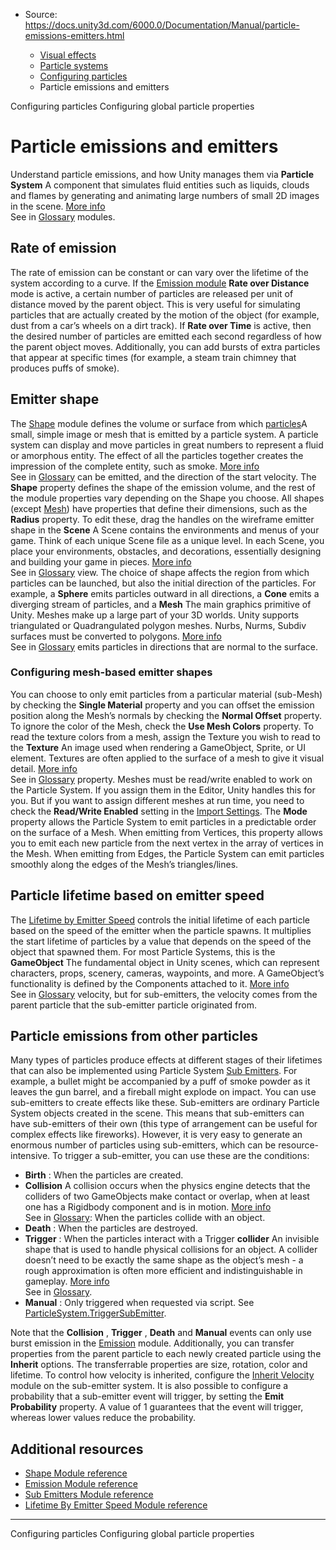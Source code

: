 * Source: https://docs.unity3d.com/6000.0/Documentation/Manual/particle-emissions-emitters.html

  * [Visual effects](https://docs.unity3d.com/6000.0/Documentation/Manual/visual-effects.html)
  * [Particle systems](https://docs.unity3d.com/6000.0/Documentation/Manual/ParticleSystems.html)
  * [Configuring particles](https://docs.unity3d.com/6000.0/Documentation/Manual/configuring-particles.html)
  * Particle emissions and emitters


[](https://docs.unity3d.com/6000.0/Documentation/Manual/configuring-particles.html)
Configuring particles
[](https://docs.unity3d.com/6000.0/Documentation/Manual/configuring-global-particle-properties.html)
Configuring global particle properties
# Particle emissions and emitters
Understand particle emissions, and how Unity manages them via **Particle System** A component that simulates fluid entities such as liquids, clouds and flames by generating and animating large numbers of small 2D images in the scene. [More info](https://docs.unity3d.com/6000.0/Documentation/Manual/class-ParticleSystem.html)  
See in [Glossary](https://docs.unity3d.com/6000.0/Documentation/Manual/Glossary.html#particlesystem) modules.
## Rate of emission
The rate of emission can be constant or can vary over the lifetime of the system according to a curve. If the [Emission module](https://docs.unity3d.com/6000.0/Documentation/Manual/PartSysEmissionModule.html) **Rate over Distance** mode is active, a certain number of particles are released per unit of distance moved by the parent object. This is very useful for simulating particles that are actually created by the motion of the object (for example, dust from a car’s wheels on a dirt track).
If **Rate over Time** is active, then the desired number of particles are emitted each second regardless of how the parent object moves. Additionally, you can add bursts of extra particles that appear at specific times (for example, a steam train chimney that produces puffs of smoke).
## Emitter shape
The [Shape](https://docs.unity3d.com/6000.0/Documentation/Manual/PartSysShapeModule.html) module defines the volume or surface from which [particles](https://docs.unity3d.com/6000.0/Documentation/Manual/class-ParticleSystem.html)A small, simple image or mesh that is emitted by a particle system. A particle system can display and move particles in great numbers to represent a fluid or amorphous entity. The effect of all the particles together creates the impression of the complete entity, such as smoke. [More info](https://docs.unity3d.com/6000.0/Documentation/Manual/class-ParticleSystem.html)  
See in [Glossary](https://docs.unity3d.com/6000.0/Documentation/Manual/Glossary.html#particle) can be emitted, and the direction of the start velocity. The **Shape** property defines the shape of the emission volume, and the rest of the module properties vary depending on the Shape you choose.
All shapes (except [Mesh](https://docs.unity3d.com/6000.0/Documentation/Manual/class-Mesh.html)) have properties that define their dimensions, such as the **Radius** property. To edit these, drag the handles on the wireframe emitter shape in the **Scene** A Scene contains the environments and menus of your game. Think of each unique Scene file as a unique level. In each Scene, you place your environments, obstacles, and decorations, essentially designing and building your game in pieces. [More info](https://docs.unity3d.com/6000.0/Documentation/Manual/CreatingScenes.html)  
See in [Glossary](https://docs.unity3d.com/6000.0/Documentation/Manual/Glossary.html#Scene) view. The choice of shape affects the region from which particles can be launched, but also the initial direction of the particles. For example, a **Sphere** emits particles outward in all directions, a **Cone** emits a diverging stream of particles, and a **Mesh** The main graphics primitive of Unity. Meshes make up a large part of your 3D worlds. Unity supports triangulated or Quadrangulated polygon meshes. Nurbs, Nurms, Subdiv surfaces must be converted to polygons. [More info](https://docs.unity3d.com/6000.0/Documentation/Manual/mesh.html)  
See in [Glossary](https://docs.unity3d.com/6000.0/Documentation/Manual/Glossary.html#Mesh) emits particles in directions that are normal to the surface.
### Configuring mesh-based emitter shapes
You can choose to only emit particles from a particular material (sub-Mesh) by checking the **Single Material** property and you can offset the emission position along the Mesh’s normals by checking the **Normal Offset** property. 
To ignore the color of the Mesh, check the **Use Mesh Colors** property. To read the texture colors from a mesh, assign the Texture you wish to read to the **Texture** An image used when rendering a GameObject, Sprite, or UI element. Textures are often applied to the surface of a mesh to give it visual detail. [More info](https://docs.unity3d.com/6000.0/Documentation/Manual/class-TextureImporter.html)  
See in [Glossary](https://docs.unity3d.com/6000.0/Documentation/Manual/Glossary.html#texture) property.
Meshes must be read/write enabled to work on the Particle System. If you assign them in the Editor, Unity handles this for you. But if you want to assign different meshes at run time, you need to check the **Read/Write Enabled** setting in the [Import Settings](https://docs.unity3d.com/6000.0/Documentation/Manual/FBXImporter-Model.html).
The **Mode** property allows the Particle System to emit particles in a predictable order on the surface of a Mesh. When emitting from Vertices, this property allows you to emit each new particle from the next vertex in the array of vertices in the Mesh. When emitting from Edges, the Particle System can emit particles smoothly along the edges of the Mesh’s triangles/lines. 
## Particle lifetime based on emitter speed
The [Lifetime by Emitter Speed](https://docs.unity3d.com/6000.0/Documentation/Manual/PartSysLifetimeByEmitterSpeedModule.html) controls the initial lifetime of each particle based on the speed of the emitter when the particle spawns. It multiplies the start lifetime of particles by a value that depends on the speed of the object that spawned them. For most Particle Systems, this is the **GameObject** The fundamental object in Unity scenes, which can represent characters, props, scenery, cameras, waypoints, and more. A GameObject’s functionality is defined by the Components attached to it. [More info](https://docs.unity3d.com/6000.0/Documentation/Manual/class-GameObject.html)  
See in [Glossary](https://docs.unity3d.com/6000.0/Documentation/Manual/Glossary.html#GameObject) velocity, but for sub-emitters, the velocity comes from the parent particle that the sub-emitter particle originated from.
## Particle emissions from other particles
Many types of particles produce effects at different stages of their lifetimes that can also be implemented using Particle System [Sub Emitters](https://docs.unity3d.com/6000.0/Documentation/Manual/PartSysSubEmitModule.html). For example, a bullet might be accompanied by a puff of smoke powder as it leaves the gun barrel, and a fireball might explode on impact. You can use sub-emitters to create effects like these. 
Sub-emitters are ordinary Particle System objects created in the scene. This means that sub-emitters can have sub-emitters of their own (this type of arrangement can be useful for complex effects like fireworks). However, it is very easy to generate an enormous number of particles using sub-emitters, which can be resource-intensive.
To trigger a sub-emitter, you can use these are the conditions:
  * **Birth** : When the particles are created.
  * **Collision** A collision occurs when the physics engine detects that the colliders of two GameObjects make contact or overlap, when at least one has a Rigidbody component and is in motion. [More info](https://docs.unity3d.com/6000.0/Documentation/Manual/CollidersOverview.html)  
See in [Glossary](https://docs.unity3d.com/6000.0/Documentation/Manual/Glossary.html#Collision): When the particles collide with an object.
  * **Death** : When the particles are destroyed.
  * **Trigger** : When the particles interact with a Trigger **collider** An invisible shape that is used to handle physical collisions for an object. A collider doesn’t need to be exactly the same shape as the object’s mesh - a rough approximation is often more efficient and indistinguishable in gameplay. [More info](https://docs.unity3d.com/6000.0/Documentation/Manual/CollidersOverview.html)  
See in [Glossary](https://docs.unity3d.com/6000.0/Documentation/Manual/Glossary.html#Collider).
  * **Manual** : Only triggered when requested via script. See [ParticleSystem.TriggerSubEmitter](https://docs.unity3d.com/6000.0/Documentation/ScriptReference/ParticleSystem.TriggerSubEmitter.html).


Note that the **Collision** , **Trigger** , **Death** and **Manual** events can only use burst emission in the [Emission](https://docs.unity3d.com/6000.0/Documentation/Manual/PartSysEmissionModule.html) module.
Additionally, you can transfer properties from the parent particle to each newly created particle using the **Inherit** options. The transferrable properties are size, rotation, color and lifetime. To control how velocity is inherited, configure the [Inherit Velocity](https://docs.unity3d.com/6000.0/Documentation/Manual/PartSysInheritVelocity.html) module on the sub-emitter system.
It is also possible to configure a probability that a sub-emitter event will trigger, by setting the **Emit Probability** property. A value of 1 guarantees that the event will trigger, whereas lower values reduce the probability.
## Additional resources
  * [Shape Module reference](https://docs.unity3d.com/6000.0/Documentation/Manual/PartSysShapeModule.html)
  * [Emission Module reference](https://docs.unity3d.com/6000.0/Documentation/Manual/PartSysEmissionModule.html)
  * [Sub Emitters Module reference](https://docs.unity3d.com/6000.0/Documentation/Manual/PartSysSubEmitModule.html)
  * [Lifetime By Emitter Speed Module reference](https://docs.unity3d.com/6000.0/Documentation/Manual/PartSysLifetimeByEmitterSpeedModule.html)


* * *
[](https://docs.unity3d.com/6000.0/Documentation/Manual/configuring-particles.html)
Configuring particles
[](https://docs.unity3d.com/6000.0/Documentation/Manual/configuring-global-particle-properties.html)
Configuring global particle properties
